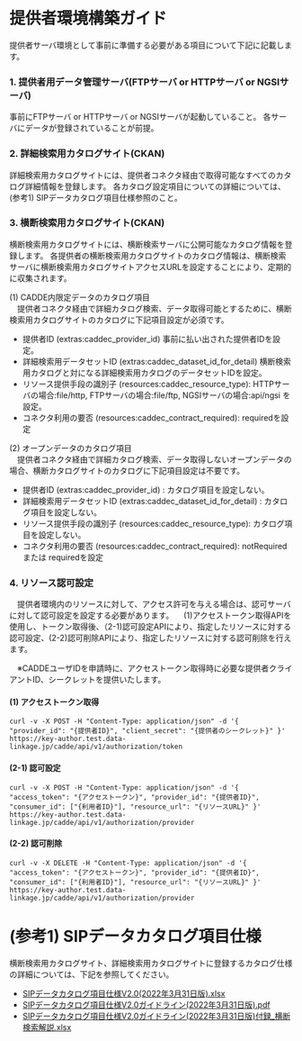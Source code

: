 
# 提供者環境構築ガイド
提供者サーバ環境として事前に準備する必要がある項目について下記に記載します。

### 1. 提供者用データ管理サーバ(FTPサーバ or HTTPサーバ or NGSIサーバ)
事前にFTPサーバ or HTTPサーバ or NGSIサーバが起動していること。
各サーバにデータが登録されていることが前提。

### 2. 詳細検索用カタログサイト(CKAN)
 詳細検索用カタログサイトには、提供者コネクタ経由で取得可能なすべてのカタログ詳細情報を登録します。
 各カタログ設定項目についての詳細については、(参考1) SIPデータカタログ項目仕様参照のこと。

### 3. 横断検索用カタログサイト(CKAN)
 横断検索用カタログサイトには、横断検索サーバに公開可能なカタログ情報を登録します。
 各提供者の横断検索用カタログサイトのカタログ情報は、横断検索サーバに横断検索用カタログサイトアクセスURLを設定することにより、定期的に収集されます。<br>
 
(1) CADDE内限定データのカタログ項目<br>
　提供者コネクタ経由で詳細カタログ検索、データ取得可能とするために、横断検索用カタログサイトのカタログに下記項目設定が必須です。
- 提供者ID (extras:caddec_provider_id) 事前に払い出された提供者IDを設定。
- 詳細検索用データセットID (extras:caddec_dataset_id_for_detail) 横断検索用カタログと対になる詳細検索用カタログのデータセットIDを設定。
- リソース提供手段の識別子 (resources:caddec_resource_type): HTTPサーバの場合:file/http, FTPサーバの場合:file/ftp, NGSIサーバの場合:api/ngsi を設定。
- コネクタ利用の要否 (resources:caddec_contract_required): requiredを設定

(2) オープンデータのカタログ項目<br>
　提供者コネクタ経由で詳細カタログ検索、データ取得しないオープンデータの場合、横断カタログサイトのカタログに下記項目設定は不要です。
- 提供者ID (extras:caddec_provider_id) : カタログ項目を設定しない。
- 詳細検索用データセットID (extras:caddec_dataset_id_for_detail) : カタログ項目を設定しない。
- リソース提供手段の識別子 (resources:caddec_resource_type): カタログ項目を設定しない。
- コネクタ利用の要否 (resources:caddec_contract_required): notRequired または requiredを設定

### 4. リソース認可設定
　提供者環境内のリソースに対して、アクセス許可を与える場合は、認可サーバに対して認可設定を設定する必要があります。
　(1)アクセストークン取得APIを使用し、トークン取得後、（2-1)認可設定APIにより、指定したリソースに対する認可設定、(2-2)認可削除APIにより、指定したリソースに対する認可削除を行えます。
 
　※CADDEユーザIDを申請時に、アクセストークン取得時に必要な提供者クライアントID、シークレットを提供いたします。

#### (1) アクセストークン取得
```
curl -v -X POST -H "Content-Type: application/json" -d '{ "provider_id": "{提供者ID}", "client_secret": "{提供者のシークレット}" }' https://key-author.test.data-linkage.jp/cadde/api/v1/authorization/token
```

#### (2-1) 認可設定
```
curl -v -X POST -H "Content-Type: application/json" -d '{ "access_token": "{アクセストークン}", "provider_id": "{提供者ID}", "consumer_id": ["{利用者ID}"], "resource_url": "{リソースURL}" }' https://key-author.test.data-linkage.jp/cadde/api/v1/authorization/provider
```

#### (2-2) 認可削除
```
curl -v -X DELETE -H "Content-Type: application/json" -d '{ "access_token": "{アクセストークン}", "provider_id": "{提供者ID}", "consumer_id": ["{利用者ID}"], "resource_url": "{リソースURL}" }' https://key-author.test.data-linkage.jp/cadde/api/v1/authorization/provider
```

# (参考1) SIPデータカタログ項目仕様
横断検索用カタログサイト、詳細検索用カタログサイトに登録するカタログ仕様の詳細については、下記を参照してください。
- [SIPデータカタログ項目仕様V2.0(2022年3月31日版).xlsx](catalog/SIPデータカタログ項目仕様V2.0(2022年3月31日版).xlsx)
- [SIPデータカタログ項目仕様V2.0ガイドライン(2022年3月31日版).pdf](catalog/SIPデータカタログ項目仕様V2.0ガイドライン(2022年3月31日版).pdf)
- [SIPデータカタログ項目仕様V2.0ガイドライン(2022年3月31日版)付録_横断検索解説.xlsx](catalog/SIPデータカタログ項目仕様V2.0ガイドライン(2022年3月31日版)付録_横断検索解説.xlsx)


